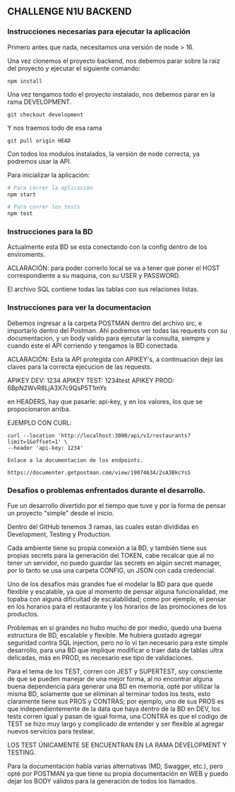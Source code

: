 ## CHALLENGE N1U BACKEND

### Instrucciones necesarias para ejecutar la aplicación

Primero antes que nada, necesitamos una versión de node > 16.

Una vez clonemos el proyecto backend, nos debemos parar sobre la raiz del proyecto y ejecutar el siguiente comando:

```
npm install
```

Una vez tengamos todo el proyecto instalado, nos debemos parar en la rama DEVELOPMENT.

```
git checkout development
```

Y nos traemos todo de esa rama

```
git pull origin HEAD
```

Con todos los modulos instalados, la versión de node correcta, ya podremos usar la API.

Para inicializar la aplicación:

```python
# Para correr la aplicación
npm start

# Para correr los tests
npm test
```

### Instrucciones para la BD

Actualmente esta BD se esta conectando con la config dentro de los enviroments.

ACLARACIÓN: para poder correrlo local se va a tener que poner el HOST correspondiente a su maquina, con su USER y PASSWORD.


El archivo SQL contiene todas las tablas con sus relaciones listas.

### Instrucciones para ver la documentacion

Debemos ingresar a la carpeta POSTMAN dentro del archivo src, e importarlo dentro del Postman.
Ahi podremos ver todas las requests con su documentacion, y un body valido para ejecutar la consulta, siempre y cuando este el API corriendo y tengamos la BD conectada.

ACLARACIÓN: Esta la API protegida con APIKEY's, a continuacion dejo las claves para la correcta ejecucion de las requests.

APIKEY DEV: 1234
APIKEY TEST: 1234test
APIKEY PROD: 6BpN2WvR8LjA3X7c9QsP5T1mYs

en HEADERS, hay que pasarle: api-key, y en los valores, los que se propocionaron arriba.

EJEMPLO CON CURL:

```
curl --location 'http://localhost:3000/api/v1/restaurants?limit=1&offset=1' \
--header 'api-key: 1234'
```


```
Enlace a la documentacion de los endpoints.

https://documenter.getpostman.com/view/19074634/2sA3BkcYsS
```

### Desafíos o problemas enfrentados durante el desarrollo.

Fue un desarrollo divertido por el tiempo que tuve y por la forma de pensar un proyecto "simple" desde el inicio.

Dentro del GitHub tenemos 3 ramas, las cuales están divididas en Development, Testing y Production.

Cada ambiente tiene su propia conexión a la BD, y también tiene sus propias secrets para la generación del TOKEN, cabe recalcar que al no tener un servidor, no puedo guardar las secrets en algún secret manager, por lo tanto se usa una carpeta CONFIG, un JSON con cada credencial.

Uno de los desafíos más grandes fue el modelar la BD para que quede flexible y escalable, ya que al momento de pensar alguna funcionalidad, me topaba con alguna dificultad de escalabilidad; como por ejemplo, el pensar en los horarios para el restaurante y los horarios de las promociones de los productos.

Problemas en sí grandes no hubo mucho de por medio, quedó una buena estructura de BD, escalable y flexible. Me hubiera gustado agregar seguridad contra SQL injection, pero no lo vi tan necesario para este simple desarrollo, para una BD que implique modificar o traer data de tablas ultra delicadas, más en PROD, es necesario ese tipo de validaciones.

Para el tema de los TEST, corren con JEST y SUPERTEST, soy consciente de que se pueden manejar de una mejor forma, al no encontrar alguna buena dependencia para generar una BD en memoria, opté por utilizar la misma BD, solamente que se eliminan al terminar todos los tests, esto claramente tiene sus PROS y CONTRAS; por ejemplo, uno de sus PROS es que independientemente de la data que haya dentro de la BD en DEV, los tests corren igual y pasan de igual forma, una CONTRA es que el código de TEST se hizo muy largo y complicado de entender y ser flexible al agregar nuevos servicios para testear.

LOS TEST ÚNICAMENTE SE ENCUENTRAN EN LA RAMA DEVELOPMENT Y TESTING.

Para la documentación había varias alternativas (MD, Swagger, etc.), pero opté por POSTMAN ya que tiene su propia documentación en WEB y puedo dejar los BODY válidos para la generación de todos los llamados.
